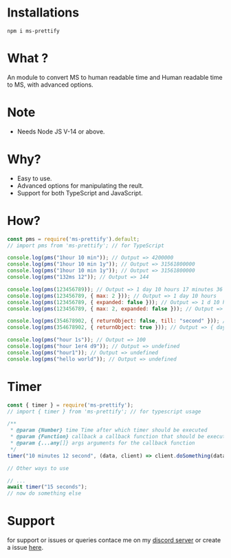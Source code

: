 # Installations
```
npm i ms-prettify
```

# What ?
An module to convert MS to human readable time and Human readable time to MS, with advanced options.

# Note
- Needs Node JS V-14 or above.

# Why?
- Easy to use.
- Advanced options for manipulating the reult.
- Support for both TypeScript and JavaScript.

# How?
```js
const pms = require('ms-prettify').default;
// import pms from 'ms-prettify'; // for TypeScript

console.log(pms("1hour 10 min")); // Output => 4200000
console.log(pms("1hour 10 min 1y")); // Output => 31561800000
console.log(pms("1hour 10 min 1y")); // Output => 31561800000
console.log(pms("132ms 12")); // Output => 144

console.log(pms(123456789)); // Output => 1 day 10 hours 17 minutes 36 seconds 789 milliseconds 
console.log(pms(123456789, { max: 2 })); // Output => 1 day 10 hours 
console.log(pms(123456789, { expanded: false })); // Output => 1 d 10 h 17 m 36 s 789 ms
console.log(pms(123456789, { max: 2, expanded: false })); // Output => 1 d 10 h

console.log(pms(354678902, { returnObject: false, till: "second" })); // Output => 4 d 2 h 31 m 18 s
console.log(pms(354678902, { returnObject: true })); // Output => { day: 4, hour: 2, minute: 31, second: 18, millisecond: 902 }

console.log(pms("hour 1s")); // Output => 100
console.log(pms("hour 1er4 d9")); // Output => undefined
console.log(pms("hour1")); // Output => undefined
console.log(pms("hello world")); // Output => undefined
```

# Timer
```js
const { timer } = require('ms-prettify');
// import { timer } from 'ms-prettify'; // for typescript usage

/**
 * @param {Number} time Time after which timer should be executed
 * @param {Function} callback a callback function that should be executed when the timer ends
 * @param {...any[]} args arguments for the callback function
 */
timer("10 minutes 12 second", (data, client) => client.doSomething(data), await getDataSomehow());

// Other ways to use

// ...
await timer("15 seconds");
// now do something else
```

# Support
for support or issues or queries contace me on my [discord server](https://discord.gg/XYnMTQNTFh) or create a issue [here](https://github.com/KartikeSingh/ms-prettify/issues).